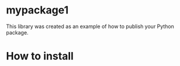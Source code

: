 # mypackage1
This library was created as an example of how to publish your Python package.

# How to install